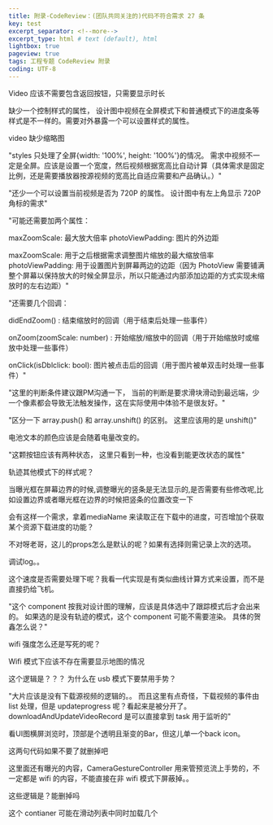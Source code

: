 ```yaml
---
title: 附录-CodeReview：(团队共同关注的)代码不符合需求 27 条
key: test
excerpt_separator: <!--more-->
excerpt_type: html # text (default), html
lightbox: true
pageview: true
tags: 工程专题 CodeReview 附录
coding: UTF-8
---
```

Video 应该不需要包含返回按钮，只需要显示时长

缺少一个控制样式的属性， 设计图中视频在全屏模式下和普通模式下的进度条等样式是不一样的。需要对外暴露一个可以设置样式的属性。

video 缺少缩略图

"styles 只处理了全屏{width: '100%', height: '100%'}的情况。
需求中视频不一定是全屏。应该是设置一个宽度，然后视频根据宽高比自动计算（具体需求是固定比例，还是需要播放器按源视频的宽高比自适应需要和产品确认。）"

"还少一个可以设置当前视频是否为 720P 的属性。
设计图中有左上角显示 720P 角标的需求"

"可能还需要加两个属性：

maxZoomScale: 最大放大倍率
photoViewPadding: 图片的外边距

maxZoomScale: 用于之后根据需求调整图片缩放的最大缩放倍率
photoViewPadding: 用于设置图片到屏幕两边的边距（因为 PhotoView 需要铺满整个屏幕以保持放大的时候全屏显示，所以只能通过内部添加边距的方式实现未缩放时的左右边距）"

"还需要几个回调：


didEndZoom() : 结束缩放时的回调（用于结束后处理一些事件）

onZoom(zoomScale: number) : 开始缩放/缩放中的回调（用于开始缩放时或缩放中处理一些事件）

onClick(isDblclick: bool): 图片被点击后的回调（用于图片被单双击时处理一些事件）"

"这里的判断条件建议跟PM沟通一下，
当前的判断是要求滑块滑动到最远端，少一个像素都会导致无法触发操作，这在实际使用中体验不是很友好。"

"区分一下 array.push() 和 array.unshift() 的区别。
这里应该用的是 unshift()"

电池文本的颜色应该是会随着电量改变的。

"这颗按钮应该有两种状态，
这里只看到一种，也没看到能更改状态的属性"

轨迹其他模式下的样式呢？

当曝光框在屏幕边界的时候,调整曝光的竖条是无法显示的,是否需要有些修改呢,比如设置边界或者曝光框在边界的时候把竖条的位置改变一下

会有这样一个需求，拿着mediaName 来读取正在下载中的进度，可否增加个获取某个资源下载进度的功能？

不对呀老哥，这儿的props怎么是默认的呢？如果有选择则需记录上次的选项。

调试log。。

这个速度是否需要处理下呢？我看一代实现是有类似曲线计算方式来设置，而不是直接扔给飞机。

"这个 component 按我对设计图的理解，应该是具体选中了跟踪模式后才会出来的。
如果选的是没有轨迹的模式，这个 component 可能不需要渲染。
具体的贺鑫怎么说？"

wifi 强度怎么还是写死的呢？

Wifi 模式下应该不存在需要显示地图的情况

这个逻辑是？？？ 为什么在 usb 模式下要禁用手势？

"大片应该是没有下载源视频的逻辑的。。
而且这里有点奇怪，下载视频的事件由 list 处理，但是 updateprogress 呢？看起来是被分开了。
downloadAndUpdateVideoRecord 是可以直接拿到 task 用于监听的"

看UI图横屏浏览时，顶部是个透明且渐变的Bar，但这儿单一个back icon。

这两句代码如果不要了就删掉吧

这里面还有曝光的内容，CameraGestureController 用来管预览流上手势的，不一定都是 wifi 的内容，不能直接在非 wifi 模式下屏蔽掉。。

这些逻辑是？能删掉吗

这个 contianer 可能在滑动列表中同时加载几个